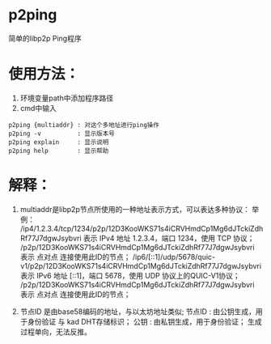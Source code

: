 # p2ping
简单的libp2p Ping程序

# 使用方法：
1. 环境变量path中添加程序路径
2. cmd中输入
```
p2ping {multiaddr} : 对这个多地址进行ping操作
p2ping -v          : 显示版本号
p2ping explain     : 显示说明
p2ping help        : 显示帮助
```
# 解释：
1. multiaddr是libp2p节点所使用的一种地址表示方式，可以表达多种协议：
     举例：
     /ip4/1.2.3.4/tcp/1234/p2p/12D3KooWKS71s4iCRVHmdCp1Mg6dJTckiZdhRf77J7dgwJsybvri
         表示 IPv4 地址 1.2.3.4，端口 1234，使用 TCP 协议；
         /p2p/12D3KooWKS71s4iCRVHmdCp1Mg6dJTckiZdhRf77J7dgwJsybvri
         表示 点对点 连接使用此ID的节点；
     /ip6/[::1]/udp/5678/quic-v1/p2p/12D3KooWKS71s4iCRVHmdCp1Mg6dJTckiZdhRf77J7dgwJsybvri
         表示 IPv6 地址 [::1]，端口 5678，使用 UDP 协议上的QUIC-V1协议；
         /p2p/12D3KooWKS71s4iCRVHmdCp1Mg6dJTckiZdhRf77J7dgwJsybvri
         表示 点对点 连接使用此ID的节点；

2. 节点ID 是由base58编码的地址，与以太坊地址类似;
     节点ID : 由公钥生成，用于身份验证 与 kad DHT存储标识；
     公钥   : 由私钥生成，用于身份验证；
     生成过程单向，无法反推。
